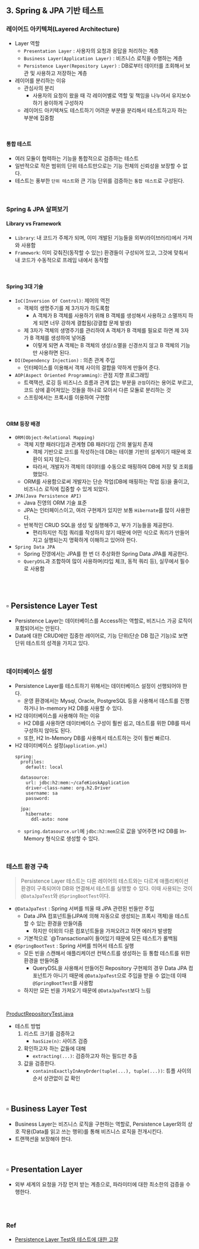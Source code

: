 ## 3. Spring & JPA 기반 테스트

### 레이어드 아키텍쳐(Layered Architecture)

- Layer 역할
  - `Presentation Layer` : 사용자의 요청과 응답을 처리하는 계층
  - `Business Layer(Application Layer)` : 비즈니스 로직을 수행하는 계층
  - `Persistence Layer(Repository Layer)` : DB로부터 데이터를 조회해서 보관 및 사용하고 저장하는 계층
- 레이어를 분리하는 이유
  - 관심사의 분리
    - 사용자의 요청이 왔을 때 각 레이어별로 역할 및 책임을 나누어서 유지보수하기 용이하게 구성하자
  - 레이어드 아키텍쳐도 테스트하기 어려운 부분을 분리해서 테스트하고자 하는 부분에 집중함

<br>

#### 통합 테스트
- 여러 모듈이 협력하는 기능을 통합적으로 검증하는 테스트
- 일반적으로 작은 범위의 단위 테스트만으로는 기능 전체의 신뢰성을 보장할 수 없다.
- 테스트는 풍부한 `단위 테스트`와 큰 기능 단위를 검증하는 `통합 테스트`로 구성된다.


<br>

### Spring & JPA 살펴보기

#### Library vs Framework
- `Library`: 내 코드가 주체가 되며, 이미 개발된 기능들을 외부(라이브러리)에서 가져와 사용함
- `Framework`: 이미 갖춰진(동작할 수 있는) 환경들이 구성되어 있고, 그것에 맞춰서 내 코드가 수동적으로 프레임 내에서 동작함

<br>

#### Spring 3대 기술

- `IoC(Inversion Of Control)`: 제어의 역전
  - 객체의 생명주기를 제 3가자가 하도록함
    - A 객체가 B 객체를 사용하기 위해 B 객체를 생성해서 사용하고 소멸까지 하게 되면 너무 강하게 결합됨(강결합 문제 발생)
  - 제 3자가 객체의 생명주기를 관리하여 A 객체가 B 객체를 필요로 하면 제 3자가 B 객체를 생성하여 넣어줌
    - 이렇게 되면 A 객체는 B 객체의 생성/소멸을 신경쓰지 않고 B 객체의 기능만 사용하면 된다.
- `DI(Dependency Injection)` : 의존 관계 주입
  - 인터페이스를 이용해서 객체 사이의 결합을 약하게 만들어 준다.
- `AOP(Aspect Oriented Programming)`: 관점 지향 프로그래밍
  - 트랙잭션, 로깅 등 비즈니스 흐름과 관계 없는 부분을 `관점`이라는 용어로 부르고, 코드 상에 흩어져있는 것들을 하나로 모아서  다른 모듈로 분리하는 것
  - 스프링에서는 프록시를 이용하여 구현함

<br>

#### ORM 등장 배경

- `ORM(Object-Relational Mapping)`
  - 객체 지향 패러다임과 관계형 DB 패러다임 간의 불일치 존재
    - 객체 기반으로 코드를 작성하는데 DB는 테이블 기반의 설계이기 때문에 호환이 되지 않는다.
    - 따라서, 개발자가 객체의 데이터를 수동으로 매핑하여 DB에 저장 및 조회를 했었다.
  - ORM를 사용함으로써 개발자는 단순 작업(DB에 매핑하는 작업 등)을 줄이고, 비즈니스 로직에 집중할 수 있게 되었다.
- `JPA(Java Persistence API)`
  - Java 진영의 ORM 기술 표준
  - JPA는 인터페이스이고, 여러 구현제가 있지만 보통 `Hibernate`를 많이 사용한다.
  - 반복적인 CRUD SQL을 생성 및 실행해주고, 부가 기능들을 제공한다.
    - 편리하지만 직접 쿼리를 작성하지 않기 때문에 어떤 식으로 쿼리가 만들어지고 실행되는지 명확하게 이해하고 있어야 한다.
- `Spring Data JPA`
  - Spring 진영에서는 JPA를 한 번 더 추상화한 Spring Data JPA를 제공한다.
  - `QueryDSL`과 조합하여 많이 사용하며(타입 체크, 동적 쿼리 등), 실무에서 필수로 사용함

  
<br>
<br>

## ▫ Persistence Layer Test

- Persistence Layer는 데이터베이스를 Access하는 역할로, 비즈니스 가공 로직이 포함되어서는 안된다.
- Data에 대한 CRUD에만 집중한 레이어로, 기능 단위(단순 DB 접근 기능)로 보면 단위 테스트의 성격을 가지고 있다.

<br>

### 데이터베이스 설정

- Persistence Layer를 테스트하기 위해서는 데이터베이스 설정이 선행되어야 한다.
  - 운영 환경에서는 Mysql, Oracle, PostgreSQL 등을 사용해서 데스트를 진행하거나 In-memory H2 DB를 사용할 수 있다.
- H2 데이터베이스를 사용해야 하는 이유
  - H2 DB를 사용하면 데이터베이스 구성이 훨씬 쉽고, 데스트를 위한 DB를 따서 구성하지 않아도 된다.
  - 또한, H2 In-Memory DB를 사용해서 테스트하는 것이 훨씬 빠르다.
- H2 데이터베이스 설정(`application.yml`)
  ```
  spring:
    profiles:
      default: local
  
    datasource:
      url: jdbc:h2:mem:~/cafeKioskApplication
      driver-class-name: org.h2.Driver
      username: sa
      password:
      
    jpa:
      hibernate:
        ddl-auto: none
  ```
  - `spring.datasource.url`에 `jdbc:h2:mem`으로 값을 넣어주면 H2 DB를 In-Memory 형식으로 생성할 수 있다.

<br>

### 테스트 환경 구축

> Persistence Layer 테스트는 다른 레이어의 테스트와는 다르게 애플리케이션 환경이 구축되어야 DB와 연결해서 테스트를 실행할 수 있다. 이때 사용되는 것이 `@DataJpaTest`와 `@SpringBootTest`이다.

- `@DataJpaTest` : Spring 서버를 띄울 때 JPA 관련된 빈들만 주입
  - Data JPA 컴포넌트들(JPA에 의해 자동으로 생성되는 프록시 객체)을 테스트할 수 있는 환경을 만들어줌
    - 하지만 이외의 다른 컴포넌트들을 가져오려고 하면 에러가 발생함
  - 기본적으로 `@Transactional이 들어있기 때문에 모든 테스트가 롤백됨
- `@SpringBootTest` : Spring 서버를 띄어서 테스트 실행
  - 모든 빈을 스캔해서 애플리케이션 컨텍스트를 생성하는 등 통합 테스트를 위한 환경을 만들어줌
    - QueryDSL을 사용해서 만들어진 Repository 구현체의 경우 Data JPA 컴포넌트가 아니기 때문에 `@DataJpaTest`으로 주입을 받을 수 없는데 이때 `@SpringBootTest`를 사용함
  - 하지만 모든 빈을 가져오기 때문에 `@DataJpaTest`보다 느림

<br>

[ProductRepositoryTest.java](https://github.com/jmxx219/TIL/blob/main/Testing/cafekiosk/src/test/java/sample/cafekiosk/spring/domain/product/ProductRepositoryTest.java)

- 테스트 방법
  1. 리스트 크기를 검증하고
     - `hasSize(n)`: 사이즈 검증
  2. 확인하고자 하는 값들에 대해
     - `extracting(...)`: 검증하고자 하는 필드만 추출
  3. 값을 검증한다.
     - `containsExactlyInAnyOrder(tuple(...), tuple(...))`: 튜플 사이의 순서 상관없이 값 확인

  
<br>


## ▫ Business Layer Test

- Business Layer는 비즈니스 로직을 구현하는 역할로, Persistence Layer와의 상호 작용(Data를 읽고 쓰는 행위)를 통해 비즈니스 로직을 전개시킨다.
- 트랜잭션을 보장해야 한다.




<br>

## ▫ Presentation Layer

- 외부 세계의 요청을 가장 먼저 받는 계층으로, 파라미터에 대한 최소한의 검증을 수행한다.





<br>
<br>

### Ref

- [Persistence Layer Test와 테스트에 대한 고찰](https://myvelop.tistory.com/223#5.%20Persistence%20Layer%EB%8A%94%20%EC%96%B4%EB%96%BB%EA%B2%8C%20%ED%85%8C%EC%8A%A4%ED%8A%B8%ED%95%B4%EC%95%BC%ED%95%A0%EA%B9%8C..%3F-1)


